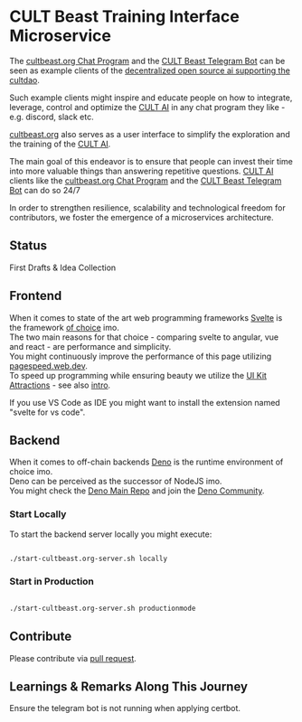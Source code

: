 # CULT Beast Training Interface Microservice
The [cultbeast.org Chat Program](https://cultbeast.org) and the [CULT Beast Telegram Bot](https://t.me/cultmagazine_bot) can be seen as example clients of the [decentralized open source ai supporting the cultdao](https://github.com/cultfamily-on-github/decentralized-open-source-ai-supporting-the-cultdao). 

Such example clients might inspire and educate people on how to integrate, leverage, control and optimize the [CULT AI](https://github.com/cultfamily-on-github/decentralized-open-source-ai-supporting-the-cultdao) in any chat program they like - e.g. discord, slack etc. 

[cultbeast.org](https://cultbeast.org) also serves as a user interface to simplify the exploration and the training of the [CULT AI](https://github.com/cultfamily-on-github/decentralized-open-source-ai-supporting-the-cultdao).

The main goal of this endeavor is to ensure that people can invest their time into more valuable things than answering repetitive questions. [CULT AI](https://github.com/cultfamily-on-github/decentralized-open-source-ai-supporting-the-cultdao) clients like the [cultbeast.org Chat Program](https://cultbeast.org) and the [CULT Beast Telegram Bot](https://t.me/cultmagazine_bot) can do so 24/7   

In order to strengthen resilience, scalability and technological freedom for contributors, we foster the emergence of a microservices architecture. 

## Status
First Drafts & Idea Collection

## Frontend
When it comes to state of the art web programming frameworks [Svelte](https://svelte.dev) is the framework [of choice](https://www.youtube.com/watch?v=rv3Yq-B8qp4) imo.    
The two main reasons for that choice - comparing svelte to angular, vue and react - are performance and simplicity.   
You might continuously improve the performance of this page utilizing [pagespeed.web.dev](https://pagespeed.web.dev/).   
To speed up programming while ensuring beauty we utilize the [UI Kit Attractions](https://illright.github.io/attractions/?ref=madewithsvelte.com) - see also [intro](https://www.youtube.com/watch?v=RkD88ARvucM&t=492s).

If you use VS Code as IDE you might want to install the extension named "svelte for vs code".  

## Backend
When it comes to off-chain backends [Deno](https://deno.land) is the runtime environment of choice imo.    
Deno can be perceived as the successor of NodeJS imo.  
You might check the [Deno Main Repo](https://github.com/denoland/deno) and join the [Deno Community](https://discord.com/invite/deno).

### Start Locally
To start the backend server locally you might execute:  

```sh

./start-cultbeast.org-server.sh locally

```

### Start in Production
```sh

./start-cultbeast.org-server.sh productionmode

```


## Contribute
Please contribute via [pull request](https://www.youtube.com/watch?v=8lGpZkjnkt4). 

## Learnings & Remarks Along This Journey
Ensure the telegram bot is not running when applying certbot.
